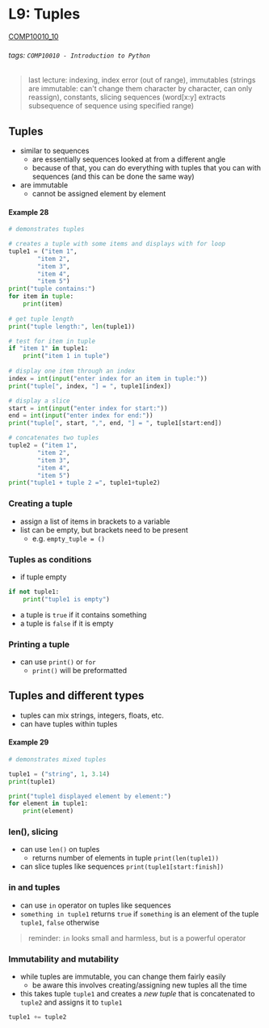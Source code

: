 # L9: Tuples
[COMP10010_10](https://brightspace.ucd.ie/d2l/le/content/129818/viewContent/1675382/View)
###### tags: `COMP10010 - Introduction to Python`

> last lecture: indexing, index error (out of range), immutables (strings are immutable: can't change them character by character, can only reassign), constants, slicing sequences (word[x:y] extracts subsequence of sequence using specified range)

## Tuples
- similar to sequences
    - are essentially sequences looked at from a different angle
    - because of that, you can do everything with tuples that you can with sequences (and this can be done the same way)
- are immutable
    - cannot be assigned element by element

#### Example 28
``` python
# demonstrates tuples

# creates a tuple with some items and displays with for loop
tuple1 = ("item 1",
        "item 2",
        "item 3",
        "item 4",
        "item 5")
print("tuple contains:")
for item in tuple:
    print(item)
    
# get tuple length
print("tuple length:", len(tuple1))

# test for item in tuple
if "item 1" in tuple1:
    print("item 1 in tuple")
    
# display one item through an index
index = int(input("enter index for an item in tuple:"))
print("tuple[", index, "] = ", tuple1[index])

# display a slice
start = int(input("enter index for start:"))
end = int(input("enter index for end:"))
print("tuple[", start, ",", end, "] = ", tuple1[start:end])

# concatenates two tuples
tuple2 = ("item 1",
        "item 2",
        "item 3",
        "item 4",
        "item 5")
print("tuple1 + tuple 2 =", tuple1+tuple2)
```

### Creating a tuple
- assign a list of items in brackets to a variable
- list can be empty, but brackets need to be present
    - e.g. ```empty_tuple = ()```

### Tuples as conditions
- if tuple empty 
``` python
if not tuple1:
    print("tuple1 is empty")
```
- a tuple is ```true``` if it contains something
- a tuple is ```false``` if it is empty

### Printing a tuple
- can use ```print()``` or ```for```
    - ```print()``` will be preformatted

## Tuples and different types
- tuples can mix strings, integers, floats, etc.
- can have tuples within tuples

#### Example 29
``` python
# demonstrates mixed tuples

tuple1 = ("string", 1, 3.14)
print(tuple1)

print("tuple1 displayed element by element:")
for element in tuple1:
    print(element)
```

### len(), slicing
- can use ```len()``` on tuples
    - returns number of elements in tuple
```print(len(tuple1))```
- can slice tuples like sequences
```print(tuple1[start:finish])```

### in and tuples
- can use ```in``` operator on tuples like sequences
- ```something in tuple1``` returns ```true``` if ```something``` is an element of the tuple ```tuple1```, ```false``` otherwise

> reminder: ```in``` looks small and harmless, but is a powerful operator

### Immutability and mutability
- while tuples are immutable, you can change them fairly easily
    - be aware this involves creating/assigning new tuples all the time
- this takes tuple ```tuple1``` and creates a *new tuple* that is concatenated to ```tuple2``` and assigns it to ```tuple1```
``` python
tuple1 += tuple2
```
